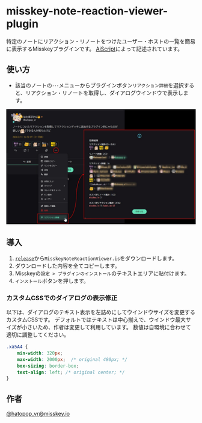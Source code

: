 # misskey-note-reaction-viewer-plugin
特定のノートにリアクション・リノートをつけたユーザー・ホストの一覧を簡易に表示するMisskeyプラグインです。
[AiScript](https://github.com/syuilo/aiscript/tree/master)によって記述されています。

## 使い方

- 該当のノートの`･･･`メニューからプラグインボタン`リアクション詳細`を選択すると、リアクション・リノートを取得し、ダイアログウインドウで表示します。

![image](images/image_001.png)

## 導入

1. [`release`](https://github.com/hatopopvr/misskey-note-reaction-viewer-plugin/releases)から`MisskeyNoteReactionViewer.is`をダウンロードします。
2. ダウンロードした内容を全てコピーします。
3. Misskeyの`設定 > プラグインのインストール`のテキストエリアに貼付けます。
4. `インストール`ボタンを押します。

###  カスタムCSSでのダイアログの表示修正
以下は、ダイアログのテキスト表示を左詰めにしてウインドウサイズを変更するカスタムCSSです。
デフォルトではテキストは中心揃えで、ウインドウ最大サイズが小さいため、作者は変更して利用しています。
数値は自環境に合わせて適切に調整してください。
```css
.xa5A4 {
    min-width: 320px;
    max-width: 2000px;  /* original 480px; */
    box-sizing: border-box;
    text-align: left; /* original center; */
}
```

## 作者
[@hatopop_vr@misskey.io](https://misskey.io/@hatopop_vr)